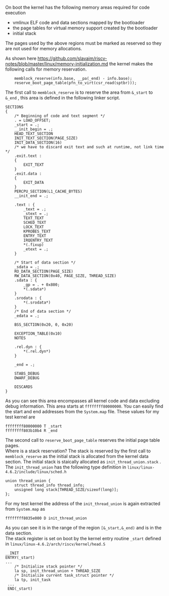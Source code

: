 On boot the kernel has the following memory areas required for code execution
- vmlinux ELF code and data sections mapped by the bootloader
- the page tables for virtual memory support created by the bootloader
- initial stack

The pages used by the above regions must be marked as reserved so they are not used for memory allocations.

As shown here https://github.com/slavaim/riscv-notes/blob/master/linux/memory-initialization.md the kernel makes the following calls for memory reservation.

```
	memblock_reserve(info.base, __pa(_end) - info.base);
	reserve_boot_page_table(pfn_to_virt(csr_read(sptbr)));
```

The first call to ```memblock_reserve``` is to reserve the area from ```&_start``` to ```&_end``` , this area is defined in the following linker script.

```
SECTIONS
{
	/* Beginning of code and text segment */
	. = LOAD_OFFSET;
	_start = .;
	__init_begin = .;
	HEAD_TEXT_SECTION
	INIT_TEXT_SECTION(PAGE_SIZE)
	INIT_DATA_SECTION(16)
	/* we have to discard exit text and such at runtime, not link time */
	.exit.text :
	{
		EXIT_TEXT
	}
	.exit.data :
	{
		EXIT_DATA
	}
	PERCPU_SECTION(L1_CACHE_BYTES)
	__init_end = .;

	.text : {
		_text = .;
		_stext = .;
		TEXT_TEXT
		SCHED_TEXT
		LOCK_TEXT
		KPROBES_TEXT
		ENTRY_TEXT
		IRQENTRY_TEXT
		*(.fixup)
		_etext = .;
	}

	/* Start of data section */
	_sdata = .;
	RO_DATA_SECTION(PAGE_SIZE)
	RW_DATA_SECTION(0x40, PAGE_SIZE, THREAD_SIZE)
	.sdata : {
		_gp = . + 0x800;
		*(.sdata*)
	}
	.srodata : {
		*(.srodata*)
	}
	/* End of data section */
	_edata = .;

	BSS_SECTION(0x20, 0, 0x20)

	EXCEPTION_TABLE(0x10)
	NOTES

	.rel.dyn : {
		*(.rel.dyn*)
	}

	_end = .;

	STABS_DEBUG
	DWARF_DEBUG

	DISCARDS
}
```

As you can see this area encompasses all kernel code and data excluding debug information. This area starts at ```ffffffff80000000```. You can easily find the start and end addresses from the ```System.map``` file. These values for my test kernel are 
```
ffffffff80000000 T _start
ffffffff803b10b4 R _end
```

The second call to ```reserve_boot_page_table``` reserves the initial page table pages.  
Where is a stack reservation? The stack is reserved by the first call to ```memblock_reserve``` as the initial stack is allocated from the kernel data section. The initial stack is staically allocated as ```init_thread_union.stack``` . The ```init_thread_union``` has the following type definition in ```linux/linux-4.6.2/include/linux/sched.h```
```
union thread_union {
	struct thread_info thread_info;
	unsigned long stack[THREAD_SIZE/sizeof(long)];
};
```
For my test kernel the address of the ```init_thread_union``` is again extracted from ```System.map``` as
```
ffffffff8035e000 D init_thread_union
```
As you can see it is in the range of the region ```[&_start,&_end)``` and is in the data section.   
The stack register is set on boot by the kernel entry routine ```_start``` defined in ```linux/linux-4.6.2/arch/riscv/kernel/head.S```
```
__INIT
ENTRY(_start)
...
	/* Initialize stack pointer */
	la sp, init_thread_union + THREAD_SIZE
	/* Initialize current task_struct pointer */
	la tp, init_task
 ...
 END(_start)
```
